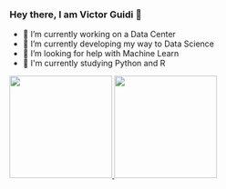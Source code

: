 ### Hey there, I am Victor Guidi 👋

- 🔭 I’m currently working on a Data Center
- 🌱 I’m currently developing my way to Data Science
- 🤔 I’m looking for help with Machine Learn
- 💬 I'm currently studying Python and R

<div>
  <a href="https://github.com/victorguidi">
  <img height="180em" src="https://github-readme-stats.vercel.app/api?username=victorguidi&show_icons=true&theme=tokyonight&include_all_commits=true&count_private=true"/>
  <img height="180em" src="https://github-readme-stats.vercel.app/api/top-langs/?username=victorguidi&layout=compact&langs_count=7&theme=tokyonight"/>
</div>
